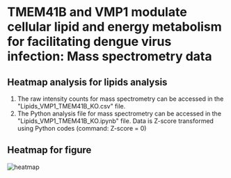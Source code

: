 # TMEM41B and VMP1 modulate cellular lipid and energy metabolism for facilitating dengue virus infection: Mass spectrometry data
## Heatmap analysis for lipids analysis
1. The raw intensity counts for mass spectrometry can be accessed in the "Lipids_VMP1_TMEM41B_KO.csv" file.
2. The Python analysis file for mass spectrometry can be accessed in the "Lipids_VMP1_TMEM41B_KO.ipynb" file. Data is Z-score transformed using Python codes (command: Z-score = 0)

## Heatmap for figure
![heatmap](https://user-images.githubusercontent.com/91276553/166645056-109c39a7-36a2-4d3a-a6e9-52dc4020745e.png)
